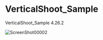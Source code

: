 # VerticalShoot_Sample
 VerticalShoot_Sample 4.26.2

![ScreenShot00002](https://user-images.githubusercontent.com/62424367/123530933-e7aece00-d73a-11eb-90b2-88a6918f851f.png)
